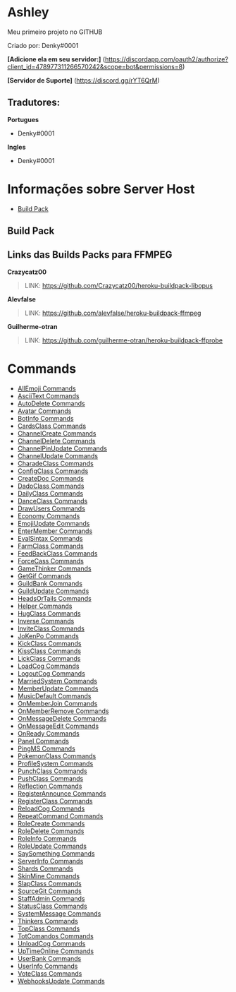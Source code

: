# Ashley
Meu primeiro projeto no GITHUB

Criado por: Denky#0001

**[Adicione ela em seu servidor:]** (https://discordapp.com/oauth2/authorize?client_id=478977311266570242&scope=bot&permissions=8)

**[Servidor de Suporte]** (https://discord.gg/rYT6QrM)

## Tradutores:

**Portugues**

- Denky#0001

**Ingles**

- Denky#0001

# Informações sobre Server Host
- [Build Pack](##build-pack)

## Build Pack

## Links das Builds Packs para FFMPEG
**Crazycatz00**
>LINK: https://github.com/Crazycatz00/heroku-buildpack-libopus

**Alevfalse**
>LINK: https://github.com/alevfalse/heroku-buildpack-ffmpeg

**Guilherme-otran**
>LINK: https://github.com/guilherme-otran/heroku-buildpack-ffprobe

# Commands

- [AllEmoji Commands](#allemoji-commands)
- [AsciiText Commands](#asciitext-commands)
- [AutoDelete Commands](#autodelete-commands)
- [Avatar Commands](#avatar-commands)
- [BotInfo Commands](#botinfo-commands)
- [CardsClass Commands](#cardsclass-commands)
- [ChannelCreate Commands](#channelcreate-commands)
- [ChannelDelete Commands](#channeldelete-commands)
- [ChannelPinUpdate Commands](#channelpinupdate-commands)
- [ChannelUpdate Commands](#channelupdate-commands)
- [CharadeClass Commands](#charadeclass-commands)
- [ConfigClass Commands](#configclass-commands)
- [CreateDoc Commands](#createdoc-commands)
- [DadoClass Commands](#dadoclass-commands)
- [DailyClass Commands](#dailyclass-commands)
- [DanceClass Commands](#danceclass-commands)
- [DrawUsers Commands](#drawusers-commands)
- [Economy Commands](#economy-commands)
- [EmojiUpdate Commands](#emojiupdate-commands)
- [EnterMember Commands](#entermember-commands)
- [EvalSintax Commands](#evalsintax-commands)
- [FarmClass Commands](#farmclass-commands)
- [FeedBackClass Commands](#feedbackclass-commands)
- [ForceCass Commands](#forcecass-commands)
- [GameThinker Commands](#gamethinker-commands)
- [GetGif Commands](#getgif-commands)
- [GuildBank Commands](#guildbank-commands)
- [GuildUpdate Commands](#guildupdate-commands)
- [HeadsOrTails Commands](#headsortails-commands)
- [Helper Commands](#helper-commands)
- [HugClass Commands](#hugclass-commands)
- [Inverse Commands](#inverse-commands)
- [InviteClass Commands](#inviteclass-commands)
- [JoKenPo Commands](#jokenpo-commands)
- [KickClass Commands](#kickclass-commands)
- [KissClass Commands](#kissclass-commands)
- [LickClass Commands](#lickclass-commands)
- [LoadCog Commands](#loadcog-commands)
- [LogoutCog Commands](#logoutcog-commands)
- [MarriedSystem Commands](#marriedsystem-commands)
- [MemberUpdate Commands](#memberupdate-commands)
- [MusicDefault Commands](#musicdefault-commands)
- [OnMemberJoin Commands](#onmemberjoin-commands)
- [OnMemberRemove Commands](#onmemberremove-commands)
- [OnMessageDelete Commands](#onmessagedelete-commands)
- [OnMessageEdit Commands](#onmessageedit-commands)
- [OnReady Commands](#onready-commands)
- [Panel Commands](#panel-commands)
- [PingMS Commands](#pingms-commands)
- [PokemonClass Commands](#pokemonclass-commands)
- [ProfileSystem Commands](#profilesystem-commands)
- [PunchClass Commands](#punchclass-commands)
- [PushClass Commands](#pushclass-commands)
- [Reflection Commands](#reflection-commands)
- [RegisterAnnounce Commands](#registerannounce-commands)
- [RegisterClass Commands](#registerclass-commands)
- [ReloadCog Commands](#reloadcog-commands)
- [RepeatCommand Commands](#repeatcommand-commands)
- [RoleCreate Commands](#rolecreate-commands)
- [RoleDelete Commands](#roledelete-commands)
- [RoleInfo Commands](#roleinfo-commands)
- [RoleUpdate Commands](#roleupdate-commands)
- [SaySomething Commands](#saysomething-commands)
- [ServerInfo Commands](#serverinfo-commands)
- [Shards Commands](#shards-commands)
- [SkinMine Commands](#skinmine-commands)
- [SlapClass Commands](#slapclass-commands)
- [SourceGit Commands](#sourcegit-commands)
- [StaffAdmin Commands](#staffadmin-commands)
- [StatusClass Commands](#statusclass-commands)
- [SystemMessage Commands](#systemmessage-commands)
- [Thinkers Commands](#thinkers-commands)
- [TopClass Commands](#topclass-commands)
- [TotComandos Commands](#totcomandos-commands)
- [UnloadCog Commands](#unloadcog-commands)
- [UpTimeOnline Commands](#uptimeonline-commands)
- [UserBank Commands](#userbank-commands)
- [UserInfo Commands](#userinfo-commands)
- [VoteClass Commands](#voteclass-commands)
- [WebhooksUpdate Commands](#webhooksupdate-commands)
